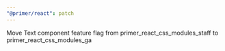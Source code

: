 ```yaml
---
"@primer/react": patch
---
```


Move Text component feature flag from primer_react_css_modules_staff to primer_react_css_modules_ga
